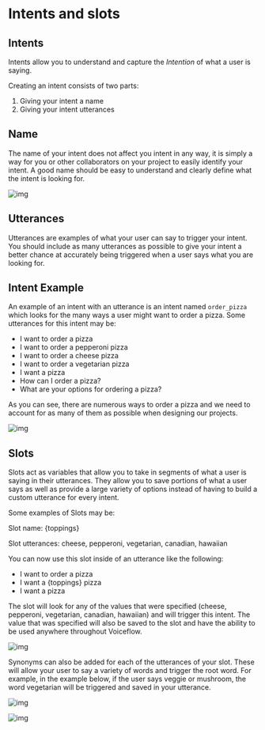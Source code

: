# Intents and slots 



## Intents 

Intents allow you to understand and capture the *Intention* of what a user is saying.

Creating an intent consists of two parts:

1. Giving your intent a name
2. Giving your intent utterances

## Name

The name of your intent does not affect you intent in any way, it is simply a way for you or other collaborators on your project to easily identify your intent. A good name should be easy to understand and clearly define what the intent is looking for.

![img](https://i.imgur.com/9ohSsSU.png)

## Utterances

Utterances are examples of what your user can say to trigger your intent. You should include as many utterances as possible to give your intent a better chance at accurately being triggered when a user says what you are looking for.

## Intent Example

An example of an intent with an utterance is an intent named `order_pizza` which looks for the many ways a user might want to order a pizza. Some utterances for this intent may be:

- I want to order a pizza
- I want to order a pepperoni pizza
- I want to order a cheese pizza
- I want to order a vegetarian pizza
- I want a pizza
- How can I order a pizza?
- What are your options for ordering a pizza?

As you can see, there are numerous ways to order a pizza and we need to account for as many of them as possible when designing our projects.

![img](https://i.imgur.com/AAbTBe8.png)

## Slots

Slots act as variables that allow you to take in segments of what a user is saying in their utterances. They allow you to save portions of what a user says as well as provide a large variety of options instead of having to build a custom utterance for every intent.

Some examples of Slots may be:

Slot name: {toppings}

Slot utterances: cheese, pepperoni, vegetarian, canadian, hawaiian

You can now use this slot inside of an utterance like the following:

- I want to order a pizza
- I want a {toppings} pizza
- I want a pizza

The slot will look for any of the values that were specified (cheese, pepperoni, vegetarian, canadian, hawaiian) and will trigger this intent. The value that was specified will also be saved to the slot and have the ability to be used anywhere throughout Voiceflow.

![img](https://i.imgur.com/Rp5QBkc.png)



Synonyms can also be added for each of the utterances of your slot. These will allow your user to say a variety of words and trigger the root word. For example, in the example below, if the user says veggie or mushroom, the word vegetarian will be triggered and saved in your utterance.

![img](https://i.imgur.com/5dvuF5T.png)

![img](https://i.imgur.com/JHFgdQd.png)






